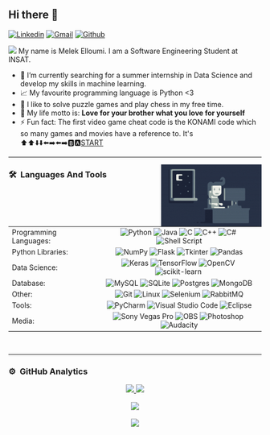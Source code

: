 ## Hi there 👋
[![Linkedin](https://img.shields.io/badge/-melek_elloumi-blue?style=flat&logo=Linkedin&logoColor=white)](https://www.linkedin.com/in/melek-elloumi/) [![Gmail](https://img.shields.io/badge/-melek_elloumi-c14438?style=flat&logo=Gmail&logoColor=white)](mailto:melek.elloumi@insat.ucar.tn) [![Github](https://img.shields.io/github/followers/MelekElloumi?label=Follow&style=social)](https://github.com/MelekElloumi) 

<img src="https://readme-typing-svg.herokuapp.com?lines=Software+Engineering+Student;Data%20Science%20Enthusiast;Problem%20Solver&center=false&width=500&height=50">
My name is Melek Elloumi. I am a Software Engineering Student at INSAT. 

- 🔭&nbsp;I’m currently searching for a summer internship in Data Science and develop my skills in machine learning.
- 📈&nbsp;My favourite programming language is Python <3
- 🎲&nbsp;I like to solve puzzle games and play chess in my free time.
- 💫&nbsp;My life motto is: **Love for your brother what you love for yourself**
- ⚡&nbsp;Fun fact: The first video game cheat code is the KONAMI code which so many games and movies have a reference to. It's ⬆️⬆️⬇️⬇️⬅️➡️⬅️➡️🅱️🅰️<ins>START</ins>

---------------------------------------------------------------------------------------------------------------
<img alt="Night Coding" src="https://raw.githubusercontent.com/AVS1508/AVS1508/master/assets/Night-Coding.gif" align="right" width="200"/>

### 🛠 &nbsp;**Languages And Tools**

|  |  |
| :----------- | :-----------: |
|Programming Languages: | ![Python](https://img.shields.io/badge/-Python-05122A?style=flat&logo=python)&nbsp;![Java](https://img.shields.io/badge/-Java-05122A?style=flat&logo=Java&logoColor=FFA518)&nbsp;![C](https://img.shields.io/badge/-C-05122A?style=flat&logo=C&logoColor=A8B9CC)&nbsp;![C++](https://img.shields.io/badge/-C++-05122A?style=flat&logo=C%2B%2B&logoColor=00599C)&nbsp;![C#](https://img.shields.io/badge/c%23-05122A?style=flat&logo=c-sharp)&nbsp;![Shell Script](https://img.shields.io/badge/shell_script-05122A?style=flat&logo=gnu-bash&logoColor=white)|
| Python Libraries: |![NumPy](https://img.shields.io/badge/numpy-05122A?style=flat&logo=numpy)&nbsp;![Flask](https://img.shields.io/badge/flask-05122A?style=flat&logo=flask&logoColor=white)&nbsp;![Tkinter](https://img.shields.io/badge/python-05122A?style=flat&logo=python)&nbsp;![Pandas](https://img.shields.io/badge/pandas-05122A?style=flat&logo=pandas&logoColor=white)
| Data Science: | ![Keras](https://img.shields.io/badge/Keras-05122A?style=flat&logo=Keras)&nbsp;![TensorFlow](https://img.shields.io/badge/TensorFlow-05122A?style=flat&logo=TensorFlow)&nbsp;![OpenCV](https://img.shields.io/badge/OpenCV-05122A?style=flat&logo=OpenCV)&nbsp;![scikit-learn](https://img.shields.io/badge/scikit--learn-%05122A?style=flat&logo=scikit-learn)&nbsp;
| Database: |![MySQL](https://img.shields.io/badge/mysql-05122A?style=flat&logo=mysql&logoColor=white)&nbsp;![SQLite](https://img.shields.io/badge/sqlite-05122A?style=flat&logo=sqlite&logoColor=white)&nbsp;![Postgres](https://img.shields.io/badge/postgres-05122A?style=flat&logo=postgresql&logoColor=white)&nbsp;![MongoDB](https://img.shields.io/badge/MongoDB-05122A?style=flat&logo=mongodb)
| Other: |![Git](https://img.shields.io/badge/-Git-05122A?style=flat&logo=git)&nbsp;![Linux](https://img.shields.io/badge/Linux-05122A?style=flat&logo=linux)&nbsp;![Selenium](https://img.shields.io/badge/-selenium-05122A?style=flat&logo=selenium)&nbsp;![RabbitMQ](https://img.shields.io/badge/Rabbitmq-05122A?style=flat&logo=rabbitmq)
| Tools: |![PyCharm](https://img.shields.io/badge/pycharm-05122A?style=flat&logo=pycharm)&nbsp;![Visual Studio Code](https://img.shields.io/badge/Visual%20Studio%20Code-05122A?style=flat&logo=visual-studio-code)&nbsp;![Eclipse](https://img.shields.io/badge/Eclipse-05122A?style=flat&logo=Eclipse)
| Media:|![Sony Vegas Pro](https://img.shields.io/badge/-Sony%20Vegas%20Pro-05122A?style=flat)&nbsp;![OBS](https://img.shields.io/badge/-OBS-05122A?style=flat)&nbsp;![Photoshop](https://img.shields.io/badge/-Photoshop-05122A?style=flat&logo=adobe-photoshop)&nbsp;![Audacity](https://img.shields.io/badge/Audacity-05122A?style=flat&logo=audacity&logoColor=white)

<br>

---------------------------------------------------------------------------------------------------------------
### ⚙️ &nbsp;**GitHub Analytics**

<p align="center">
<a href="https://github.com/MelekElloumi">
  <img height="180em" src="https://github-readme-stats-eight-theta.vercel.app/api?username=MelekElloumi&show_icons=true&theme=algolia&include_all_commits=true&count_private=true&hide=prs,issues"/>
  <img height="180em" src="https://github-readme-stats-eight-theta.vercel.app/api/top-langs/?username=MelekElloumi&layout=compact&langs_count=7&theme=algolia&hide=jupyter%20notebook"/>
</a>
</p>
<p align="center">
<img align="center" src="https://activity-graph.herokuapp.com/graph?username=MelekElloumi&layout=compact&theme=rogue"/>
  </p>
  <p align="center">
<img align="center" src="https://github-readme-streak-stats.herokuapp.com/?user=MelekElloumi&theme=algolia"/>
  </p>
